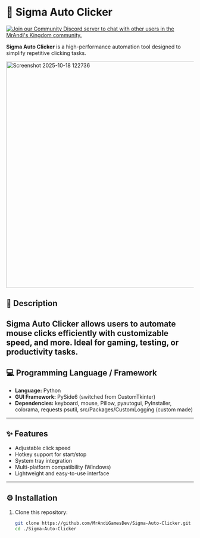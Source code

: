 # 🚀 Sigma Auto Clicker

[![Join our Community Discord server to chat with other users in the MrAndi's Kingdom community.](https://dcbadge.limes.pink/api/server/https://discord.gg/55NEJJRWa5?theme=default-inverted&style=for-the-badge)](https://discord.gg/55NEJJRWa5)

**Sigma Auto Clicker** is a high-performance automation tool designed to simplify repetitive clicking tasks.  

<img width="638" height="606" alt="Screenshot 2025-10-18 122736" src="https://github.com/user-attachments/assets/2486426c-e934-46bc-a7b9-2e4fa6a1c46b" />

## 📝 Description
Sigma Auto Clicker allows users to automate mouse clicks efficiently with customizable speed, and more. Ideal for gaming, testing, or productivity tasks.  
---

## 💻 Programming Language / Framework
- **Language:** Python
- **GUI Framework:** PySide6 (switched from CustomTkinter)  
- **Dependencies:** keyboard, mouse, Pillow, pyautogui, PyInstaller, colorama, requests psutil, src/Packages/CustomLogging (custom made)
---

## ✨ Features
- Adjustable click speed  
- Hotkey support for start/stop  
- System tray integration  
- Multi-platform compatibility (Windows)  
- Lightweight and easy-to-use interface 
---

## ⚙️ Installation
1. Clone this repository:
   ```bash
   git clone https://github.com/MrAndiGamesDev/Sigma-Auto-Clicker.git
   cd ./Sigma-Auto-Clicker
